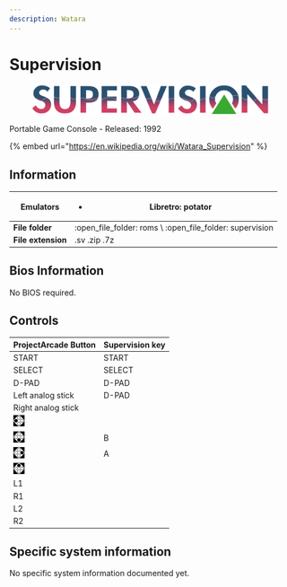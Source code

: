 ```yaml
---
description: Watara
---
```


# Supervision

<figure><img src="https://raw.githubusercontent.com/fabricecaruso/es-theme-carbon/52ff37c9e265587d006945a2ba695b5a962b3a3d/art/logos/supervision.svg" alt=""><figcaption></figcaption></figure>

Portable Game Console - Released: 1992

{% embed url="https://en.wikipedia.org/wiki/Watara_Supervision" %}

## Information

| **Emulators**      | <ul><li>Libretro: potator</li></ul>                          |
| ------------------ | ------------------------------------------------------------ |
| **File folder**    | :open\_file\_folder: roms \ :open\_file\_folder: supervision |
| **File extension** | .sv .zip .7z                                                 |

## Bios Information

No BIOS required.

## Controls

| ProjectArcade Button                                       | Supervision key |
| ----------------------------------------------------- | --------------- |
| START                                                 | START           |
| SELECT                                                | SELECT          |
| D-PAD                                                 | D-PAD           |
| Left analog stick                                     | D-PAD           |
| Right analog stick                                    |                 |
| ![](<../../../.gitbook/assets/image (2) (1) (1).png>) |                 |
| ![](<../../../.gitbook/assets/image (1) (2) (1).png>) | B               |
| ![](<../../../.gitbook/assets/image (4) (1).png>)     | A               |
| ![](<../../../.gitbook/assets/image (3) (1) (2).png>) |                 |
| L1                                                    |                 |
| R1                                                    |                 |
| L2                                                    |                 |
| R2                                                    |                 |

## Specific system information

No specific system information documented yet.
